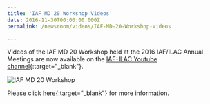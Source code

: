 ```yaml
---
title: 'IAF MD 20 Workshop Videos'
date: 2016-11-30T00:00:00.000Z
permalink: /newsroom/videos/IAF-MD-20-Workshop-Videos

---
```



Videos of the IAF MD 20 Workshop held at the 2016 IAF/ILAC Annual Meetings are now available on the [IAF-ILAC Youtube channel](https://www.youtube.com/user/IAFandILAC){:target="_blank"}.

![IAF MD 20 Workshop](/images/press-release/documents/IAF-MD-20-Workshop-Videos.jpg)

Please click [here](https://www.iaf.nu/articles/IAF_MD_20_Workshop_Videos/519){:target="_blank"} for more information.
